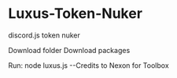 # Luxus-Token-Nuker
discord.js token nuker


Download folder 
Download packages

Run: node luxus.js
--Credits to Nexon for Toolbox
